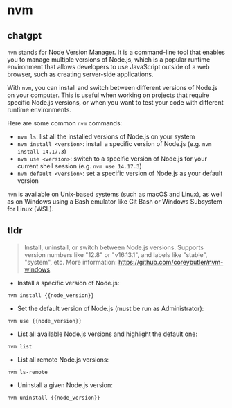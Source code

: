 # nvm 
## chatgpt 
`nvm` stands for Node Version Manager. It is a command-line tool that enables you to manage multiple versions of Node.js, which is a popular runtime environment that allows developers to use JavaScript outside of a web browser, such as creating server-side applications.

With `nvm`, you can install and switch between different versions of Node.js on your computer. This is useful when working on projects that require specific Node.js versions, or when you want to test your code with different runtime environments.

Here are some common `nvm` commands:

- `nvm ls`: list all the installed versions of Node.js on your system
- `nvm install <version>`: install a specific version of Node.js (e.g. `nvm install 14.17.3`)
- `nvm use <version>`: switch to a specific version of Node.js for your current shell session (e.g. `nvm use 14.17.3`)
- `nvm default <version>`: set a specific version of Node.js as your default version

`nvm` is available on Unix-based systems (such as macOS and Linux), as well as on Windows using a Bash emulator like Git Bash or Windows Subsystem for Linux (WSL). 

## tldr 
 
> Install, uninstall, or switch between Node.js versions.
> Supports version numbers like "12.8" or "v16.13.1", and labels like "stable", "system", etc.
> More information: <https://github.com/coreybutler/nvm-windows>.

- Install a specific version of Node.js:

`nvm install {{node_version}}`

- Set the default version of Node.js (must be run as Administrator):

`nvm use {{node_version}}`

- List all available Node.js versions and highlight the default one:

`nvm list`

- List all remote Node.js versions:

`nvm ls-remote`

- Uninstall a given Node.js version:

`nvm uninstall {{node_version}}`
